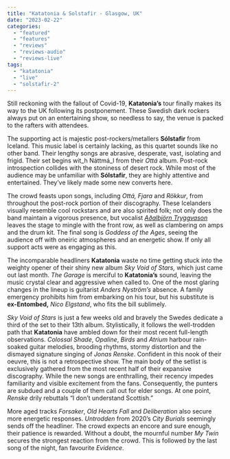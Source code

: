```yaml
---
title: "Katatonia & Solstafir - Glasgow, UK"
date: "2023-02-22"
categories: 
  - "featured"
  - "features"
  - "reviews"
  - "reviews-audio"
  - "reviews-live"
tags: 
  - "katatonia"
  - "live"
  - "solstafir-2"
---
```


Still reckoning with the fallout of Covid-19, **Katatonia’s** tour finally makes its way to the UK following its postponement. These Swedish dark rockers always put on an entertaining show, so needless to say, the venue is packed to the rafters with attendees.

The supporting act is majestic post-rockers/metallers **Sólstafir** from Iceland. This music label is certainly lacking, as this quartet sounds like no other band. Their lengthy songs are abrasive, desperate, vast, isolating and frigid. Their set begins wit_h Náttmá_l from their _Ottá_ album. Post-rock introspection collides with the stoniness of desert rock. While most of the audience may be unfamiliar with **Sólstafir**, they are highly attentive and entertained. They’ve likely made some new converts here.

The crowd feasts upon songs, including _Ottá, Fjara_ and _Rökkur_, from throughout the post-rock portion of their discography. These Icelanders visually resemble cool rockstars and are also spirited folk; not only does the band maintain a vigorous presence, but vocalist _[Aðalbjörn Tryggvason](https://www.metal-archives.com/artists/A%C3%B0albj%C3%B6rn_Tryggvason/22754)_ leaves the stage to mingle with the front row, as well as clambering on amps and the drum kit. The final song is _Goddess of the Ages_, seeing the audience off with oneiric atmospheres and an energetic show. If only all support acts were as engaging as this.

The incomparable headliners **Katatonia** waste no time getting stuck into the weighty opener of their shiny new album _Sky Void of Stars,_ which just came out last month. _The Garage_ is merciful to **Katatonia’s** sound, leaving the music crystal clear and aggressive when called to. One of the most glaring changes in the lineup is guitarist _Anders Nyström’s_ absence. A family emergency prohibits him from embarking on his tour, but his substitute is **ex-Entombed,** _Nico Elgstand_, who fits the bill sublimely.

_Sky Void of Stars_ is just a few weeks old and bravely the Swedes dedicate a third of the set to their 13th album. Stylistically, it follows the well-trodden path that **Katatonia** have ambled down for their most recent full-length observations. _Colossal Shade_, _Opaline_, _Birds_ and _Atrium_ harbour rain-soaked guitar melodies, brooding rhythms, stormy distortion and the dismayed signature singing of _Jonas Renske_. Confident in this nook of their oeuvre, this is not a retrospective show. The main body of the setlist is exclusively gathered from the most recent half of their expansive discography. While the new songs are enthralling, their recency impedes familiarity and visible excitement from the fans. Consequently, the punters are subdued and a couple of them call out for elder songs. At one point, _Renske_ drily rebuttals “I don’t understand Scottish.”

More aged tracks _Forsaker_, _Old Hearts Fall_ and _Deliberation_ also secure more energetic responses. _Untrodden_ from 2020’s _City Burials_ seemingly sends off the headliner. The crowd expects an encore and sure enough, their patience is rewarded. Without a doubt, the mournful number _My Twin_ secures the strongest reaction from the crowd. This is followed by the last song of the night, fan favourite _Evidence_.
